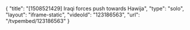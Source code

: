 {
    "title": "[1508521429] Iraqi forces push towards Hawija",
    "type": "solo",
    "layout": "iframe-static",
    "videoId": "123186563",
    "url": "\/tvpembed\/123186563"
}